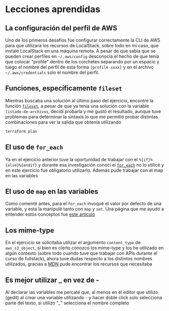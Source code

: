 # Lecciones aprendidas
## La configuración del perfil de AWS
Uno de los primeros desafíos fue configurar correctamente la CLI de AWS para que utilizara los recursos de LocalStack, sobre todo en mi caso, que instalé LocalStack en una máquina remota.
A pesar de que sabía que se pueden crear perfiles en `~/.aws/config` desconocía el hecho de que tenía que colocar "profile" dentro de los corchetes separando por un espacio y luego el nombre del perfil de esta forma `[profile xxxx]` y en el archivo `~/.aws/credentials` solo el nombre del perfil.


## Funciones, específicamente `fileset`
Mientras buscaba una solución al último paso del ejercicio, encontré la función [`fileset`](https://developer.hashicorp.com/terraform/language/functions/fileset), a pesar de que ya tenía una solución con la variable `listado-de-archivos`, decidí probarla y me gustó el resultado, aunque tuve problemas para determinar la sintaxis lo que me permitió probar distintas combinaciones para ver la salida que obtenía utilizando 

```bash
terraform plan
```

## El uso de `for_each`
Ya en el ejercicio anterior tuve la oportunidad de trabajar con el `%{if}%{else}%{endif}` y durante esa investigación conocí el [`for_each`](https://developer.hashicorp.com/terraform/language/meta-arguments/for_each) no lo utilicé y en este ejercicio fue obligatorio utilizarlo. Además pude trabajar con el map en las variables

## El uso de `map` en las variables
Como comenté antes, para el `for_each` invoqué el valor por defecto de una variable, y esta la manipulé tanto con `map` y `set`.
Una página que me ayudó a entender estos conceptos fue [este artículo](https://spacelift.io/blog/terraform-for-each)

##  Los mime-type
En el ejercicio se solicitaba utilizar el argumento `content_type` de `aws_s3_object`, si bien es cierto conozco los mime-type y los he utilizado en algún contexto (sobre todo cuando tuve que trabajar con APIs durante el curso de fullstack), ahora tuve dudas respecto a los distintos nombres utilizados, gracias a [MDN](https://developer.mozilla.org/en-US/docs/Web/HTTP/Guides/MIME_types/Common_types) pude encontrar los recursos que necesitaba

## Es mejor utilizar _ en vez de -
Al declarar las variables me percaté que, al menos en el editor que utilizo (gedit) al crear una variable utilizando - y hacer doble click solo selecciona parte del texto, si utilizo "_" selecciona el nombre completo

